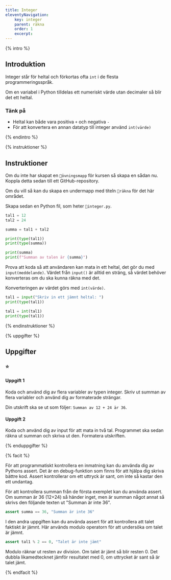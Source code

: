 ```yaml
---
title: Integer
eleventyNavigation:
    key: integer
    parent: räkna
    order: 1
    excerpt: 
---
```


{% intro %}

## Introduktion

Integer står för heltal och förkortas ofta ```int``` i de flesta programmeringsspråk.

Om en variabel i Python tilldelas ett numeriskt värde utan decimaler så blir det ett heltal.

### Tänk på

- Heltal kan både vara positiva ```+``` och negativa ```-```
- För att konvertera en annan datatyp till integer använd ```int(värde)```

{% endintro %}

{% instruktioner %}

## Instruktioner

Om du inte har skapat en ```📁övningsmapp``` för kursen så skapa en sådan nu.
Koppla detta sedan till ett GitHub-repository.

Om du vill så kan du skapa en undermapp med titeln ```📁räkna``` för det här området.

Skapa sedan en Python fil, som heter ```📄integer.py```.

```python
tal1 = 12
tal2 = 24

summa = tal1 + tal2

print(type(tal1))
print(type(summa))

print(summa)
print(f"Summan av talen är {summa}")
```

Prova att koda så att användaren kan mata in ett heltal, det gör du med ```input(meddelande)```.
Värdet från ```input()``` är alltid en sträng, så värdet behöver konverteras om du ska kunna räkna med det.

Konverteringen av värdet görs med ```int(värde)```.

```python
tal1 = input("Skriv in ett jämnt heltal: ")
print(type(tal1))

tal1 = int(tal1)
print(type(tal1))
```

{% endinstruktioner %}

{% uppgifter %}

## Uppgifter
### ⭐
#### Uppgift 1

Koda och använd dig av flera variabler av typen integer.
Skriv ut summan av flera variabler och använd dig av formaterade strängar.

Din utskrift ska se ut som följer: ```Summan av 12 + 24 är 36```.

#### Uppgift 2

Koda och använd dig av input för att mata in två tal.
Programmet ska sedan räkna ut summan och skriva ut den.
Formatera utskriften.

{% enduppgifter %}

{% facit %}

För att programmatiskt kontrollera en inmatning kan du använda dig av Pythons assert. Det är en debug-funktion som finns för att hjälpa dig skriva bättre kod. Assert kontrollerar om ett uttryck är sant, om inte så kastar den ett undantag.

För att kontrollera summan från de första exemplet kan du använda assert.
Om summan är 36 (12+24) så händer inget, men är summan något annat så skrivs den följande texten ut "Summan är inte 36".
```python
assert summa == 36, "Summan är inte 36"
```

I den andra uppgiften kan du använda assert för att kontrollera att talet faktiskt är jämnt.
Här används modulo operatorn för att undersöka om talet är jämnt.
```python
assert tal1 % 2 == 0, "Talet är inte jämt"
```

Modulo räknar ut resten av division. Om talet är jämt så blir resten 0. Det dubbla likamedtecknet jämför resultatet med 0, om uttrycket är sant så är talet jämt.

{% endfacit %}
